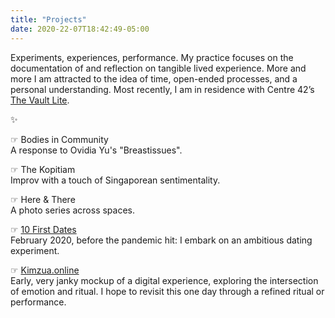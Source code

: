 ```yaml
---
title: "Projects"
date: 2020-22-07T18:42:49-05:00
---
```

Experiments, experiences, performance. My practice focuses on the documentation of and reflection on tangible lived experience. More and more I am attracted to the idea of time, open-ended processes, and a personal understanding. Most recently, I am in residence with Centre 42’s [The Vault Lite](https://centre42.sg/the-vault-lite-open-call/).

✨

☞  Bodies in Community\
A response to Ovidia Yu's "Breastissues".

☞  The Kopitiam\
Improv with a touch of Singaporean sentimentality.

☞  Here & There\
A photo series across spaces.

☞ [10 First Dates](http://tiny.cc/10FD)\
February 2020, before the pandemic hit: I embark on an ambitious dating experiment.

☞ [Kimzua.online](https://www.figma.com/proto/kFGgLXyzCjBoZbU3OkJgxj/Kimzua-Online-(Desktop)?node-id=1%3A2&scaling=scale-down-width&hide-ui=1)\
Early, very janky mockup of a digital experience, exploring the intersection of emotion and ritual. I hope to revisit this one day through a refined ritual or performance.
